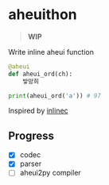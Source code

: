 # aheuithon

> **WIP**

Write inline aheui function

```python
@aheui
def aheui_ord(ch):
    밯망희

print(aheui_ord('a')) # 97
```

Inspired by [inlinec](https://github.com/georgek42/inlinec)

## Progress

- [x] codec
- [x] parser
- [ ] aheui2py compiler
